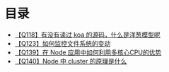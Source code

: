 # 目录
+ [【Q118】有没有读过 koa 的源码，什么是洋葱模型呢](119.html)
+ [【Q123】如何监控文件系统的变动](124.html)
+ [【Q139】在 Node 应用中如何利用多核心CPU的优势](140.html)
+ [【Q140】Node 中 cluster 的原理是什么](141.html)